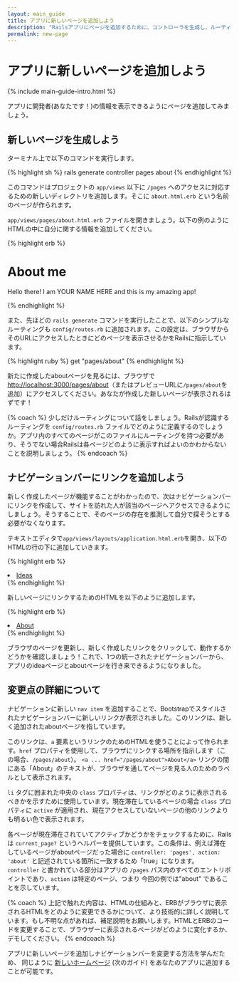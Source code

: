 ```yaml
---
layout: main_guide
title: アプリに新しいページを追加しよう
description: "Railsアプリにページを追加するために、コントローラを生成し、ルーティングを変更しましょう。"
permalink: new-page
---
```


# アプリに新しいページを追加しよう

{% include main-guide-intro.html %}

アプリに開発者(あなたです！)の情報を表示できるようにページを追加してみましょう。

## 新しいページを生成しよう

ターミナル上で以下のコマンドを実行します。

{% highlight sh %}
rails generate controller pages about
{% endhighlight %}

このコマンドはプロジェクトの `app/views` 以下に `/pages` へのアクセスに対応するための新しいディレクトリを追加します。そこに `about.html.erb` という名前のページが作られます。

`app/views/pages/about.html.erb` ファイルを開きましょう。以下の例のようにHTMLの中に自分に関する情報を追加してください。

{% highlight erb %}
<h1>About me</h1>
<p>Hello there! I am YOUR NAME HERE and this is my amazing app!</p>
{% endhighlight %}

また、先ほどの `rails generate` コマンドを実行したことで、以下のシンプルなルーティングも `config/routes.rb` に追加されます。この設定は、ブラウザからそのURLにアクセスしたときにどのページを表示させるかをRailsに指示しています。

{% highlight ruby %}
get "pages/about"
{% endhighlight %}

新たに作成したaboutページを見るには、ブラウザで <http://localhost:3000/pages/about>（またはプレビューURLに`/pages/about`を追加）にアクセスしてください。あなたが作成した新しいページが表示されるはずです！

{% coach %}
少しだけルーティングについて話をしましょう。Railsが認識するルーティングを `config/routes.rb` ファイルでどのように定義するのでしょうか。アプリ内のすべてのページがこのファイルにルーティングを持つ必要があり、そうでない場合Railsは各ページどのように表示すればよいのかわからないことを説明しましょう。
{% endcoach %}

## ナビゲーションバーにリンクを追加しよう
新しく作成したページが機能することがわかったので、次はナビゲーションバーにリンクを作成して、サイトを訪れた人が該当のページへアクセスできるようにしましょう。そうすることで、そのページの存在を推測して自分で探そうとする必要がなくなります。

テキストエディタで`app/views/layouts/application.html.erb`を開き、以下のHTMLの行の下に追加していきます。

{% highlight erb %}
<li class="nav-item">
  <a class="nav-link <%= 'active' if current_page?(controller: 'ideas') %>" href="/ideas">Ideas</a>
</li>
{% endhighlight %}

新しいページにリンクするためのHTMLを以下のように追加します。

{% highlight erb %}
<li class="nav-item">
  <a class="nav-link <%= 'active' if current_page?(controller: 'pages', action: 'about') %>" href="/pages/about">About</a>
</li>
{% endhighlight %}

ブラウザのページを更新し、新しく作成したリンクをクリックして、動作するかどうかを確認しましょう！これで、1つの統一されたナビゲーションバーから、アプリのideaページとaboutページを行き来できるようになりました。

## 変更点の詳細について

ナビゲーションに新しい `nav item` を追加することで、Bootstrapでスタイルされたナビゲーションバーに新しいリンクが表示されました。このリンクは、新しく追加されたaboutページを指しています。

このリンクは、`a` 要素というリンクのためのHTMLを使うことによって作られます。`href` プロパティを使用して、ブラウザにリンクする場所を指示します（この場合、`/pages/about`）。 `<a ... href="/pages/about">About</a>` リンクの間にある「About」のテキストが、ブラウザを通してページを見る人のためのラベルとして表示されます。

`li` タグに囲まれた中央の `class` プロパティは、リンクがどのように表示されるべきかを示すために使用しています。現在滞在しているページの場合 `class` プロパティに `active` が適用され、現在アクセスしていないページの他のリンクよりも明るい色で表示されます。

各ページが現在滞在されていてアクティブかどうかをチェックするために、Railsは `current_page?` というヘルパーを提供しています。この条件は、例えば滞在しているページがaboutページだった場合に  `controller: 'pages', action: 'about'` と記述されている箇所に一致するため「true」になります。
`controller` と書かれている部分はアプリの `/pages` パス内のすべてのエントリポイントであり、`action` は特定のページ、つまり 今回の例では"about" であることを示しています。

{% coach %}
上記で触れた内容は、HTMLの仕組みと、ERBがブラウザに表示されるHTMLをどのように変更できるかについて、より技術的に詳しく説明しています。もし不明な点があれば、補足説明をお願いします。HTMLとERBのコードを変更することで、ブラウザーに表示されるページがどのように変化するか、デモしてください。
{% endcoach %}

アプリに新しいページを追加しナビゲーションバーを変更する方法を学んだため、 同じように [新しいホームページ](/new-homepage) (次のガイド) をあなたのアプリに追加することが可能です。
